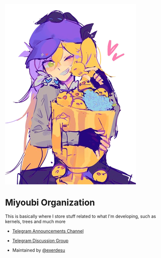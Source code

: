 ![miyoubi](https://github.com/miyoubi/.github/raw/master/profile/__selen_tatsuki_and_dokibird_nijisanji_and_2_more_drawn_by_jess_p2eocene__073d08beae803a5b4addc3ea1da2c79d-removebg-preview.png)

Miyoubi Organization
=============================

This is basically where I store stuff related to what I'm developing, such as kernels, trees and much more

- [Telegram Announcements Channel](https://t.me/miyoproject)
- [Telegram Discussion Group](https://t.me/miyogrup)

- Maintained by [@exerdesu](t.me/exerdesu)
